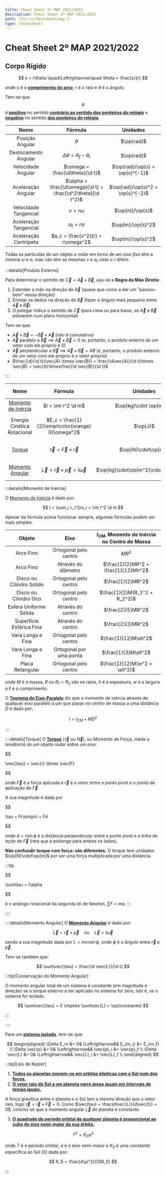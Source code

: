 ```yaml
---
title: Cheat Sheet 2º MAP 2021/2022
description: Cheat Sheet 2º MAP 2021/2022
path: /fis-i/cheatsheet/map-2
type: cheatsheets
---
```


# Cheat Sheet 2º MAP 2021/2022

## Corpo Rígido

$$
s = r\theta \quad\Leftrightarrow\quad \theta = \frac{s}{r}
$$

onde $s$ é o [**comprimento do arco**](color:orange), $r$ é o raio e $\theta$ é o ângulo.

Tem-se que $$\theta$$ é [**positivo**](color:green) no sentido [**contrário ao sentido dos ponteiros do relógio**](color:green) e [**negativo**](color:red) no sentido [**dos ponteiros do relógio**](color:red).

|         Nome          |                           Fórmula                            |             Unidades              |
| :-------------------: | :----------------------------------------------------------: | :-------------------------------: |
|    Posição Angular    |                           $\theta$                           |            $\op{rad}$             |
| Deslocamento Angular  |             $\Delta\theta = \theta_f - \theta_i$             |            $\op{rad}$             |
|  Velocidade Angular   |               $\omega = \frac{\d\theta}{\d t}$               |  $\op{rad}/\op{s} = \op{s}^{-1}$  |
|  Aceleração Angular   | $\alpha = \frac{\d\omega}{\d t} = \frac{\d^2\theta}{\d t^2}$ | $\op{rad}/\op{s}^2 = \op{s}^{-2}$ |
| Velocidade Tangencial |                        $v = r\omega$                         |          $\op{m}/\op{s}$          |
| Aceleração Tangencial |                       $a_t = r\alpha$                        |         $\op{m}/\op{s}^2$         |
| Aceleração Centrípeta |              $a_c = \frac{v^2}{r} = r\omega^2$               |         $\op{m}/\op{s}^2$         |

Todas as partículas de um objeto a rodar em torno de um _eixo fixo_ têm a mesma $\omega$ e $\alpha$, mas não têm as mesmas $v$ e $a_t$ visto o $r$ diferir.

:::details[Produto Externo]

Para determinar o sentido de $\vec{C} = \vec{A} \times \vec{B}$, usa-se a **Regra da Mão Direita**:

1. Estender a mão na direção de $\vec{A}$ (quase que como a dar um "passou-bem" nessa direção)
2. Enrolar os dedos na direção de $\vec{B}$ (fazer o ângulo mais pequeno entre $\vec{A}$ e $\vec{B}$)
3. O polegar indica o sentido de $\vec{C}$ (para cima ou para baixo, se $\vec{A}$ e $\vec{B}$ estiverem num plano horizontal)

Tem-se que:

- $\vec{A} \times \vec{B} = - \vec{B} \times \vec{A}$ (não é comutativo)
- $\vec{A}$ paralelo a $\vec{B} \implies \vec{A} \times \vec{B} = 0$ (e, portanto, o produto externo de um vetor com ele próprio é 0)
- $\vec{A}$ perpendicular a $\vec{B} \implies \vec{A} \times \vec{B} = AB$ (e, portanto, o produto externo de um vetor com ele próprio é o vetor próprio)
- $\frac{\d}{\d t}(\vec{A} \times \vec{B}) = \frac{\d\vec{A}}{\d t}\times \vec{B} + \vec{A}\times\frac{\d \vec{B}}{\d t}$

:::

|                Nome                |                      Fórmula                       |                Unidades                |              Análogo em Translações              |
| :--------------------------------: | :------------------------------------------------: | :------------------------------------: | :----------------------------------------------: |
| [Momento de Inércia](color:orange) |                $I = \int r^2 \d m$                 |        $\op{kg}\cdot \op{m}^2$         |                    Massa, $m$                    |
|    Energia Cinética Rotacional     | $E_c = \frac{1}{2}\smartcolor{orange}{I}\omega^2$  |                $\op{J}$                | Energia Cinética Linear, $E_c = \frac{1}{2}mv^2$ |
|        [Torque](color:blue)        |        $\vec{\tau} = \vec{F}\times\vec{r}$         |          $\op{N}\cdot\op{m}$           |  Força Externa, $\vec{F_{ext}} = m\vec{a_{CM}}$  |
|   [Momento Angular](color:green)   | $\vec{L} = \vec{r} \times \vec{p} = I\vec{\omega}$ | $\op{kg}\cdot\op{m^2}\cdot\op{s^{-1}}$ |       Momento Linear, $\vec{p} = m\vec{v}$       |

:::details[Momento de Inércia]

O [Momento de Inércia](color:orange) é dado por:

$$
I = \sum_i r_i^2m_i = \int r^2 \d m
$$

Apesar da fórmula acima funcionar sempre, algumas fórmulas podem ser mais simples:

|          Objeto          |          Eixo           | $I_{CM}$, Momento de Inércia no Centro de Massa |
| :----------------------: | :---------------------: | :---------------------------------------------: |
|        Arco Fino         |  Ortogonal pelo centro  |                     $MR^2$                      |
|        Arco Fino         |   Através do diâmetro   |      $\frac{1}{2}MR^2 + \frac{1}{12}Mh^2$       |
| Disco ou Cilindro Sólido |  Ortogonal pelo centro  |                $\frac{1}{2}MR^2$                |
|  Disco ou Cilindro Oco   |  Ortogonal pelo centro  |          $\frac{1}{2}M(R_1^2 + R_2^2)$          |
|  Esfera Uniforme Sólida  |    Através do centro    |                $\frac{2}{5}MR^2$                |
| Superfície Esférica Fina |    Através do centro    |                $\frac{2}{3}MR^2$                |
|    Vara Longa e Fina     |  Ortogonal pelo centro  |              $\frac{1}{12}M\ell^2$              |
|    Vara Longa e Fina     | Ortogonal por uma ponta |              $\frac{1}{3}M\ell^2$               |
|     Placa Retangular     |  Ortogonal pelo centro  |          $\frac{1}{12}M(w^2 + \ell^2)$          |

onde $M$ é a massa, $R$ ou $R_1 < R_2$ são os raios, $h$ é a espessura, $w$ é a largura e $\ell$ é o comprimento.

O [**Teorema do Eixo-Paralelo**](color:orange) diz que o momento de inércia através de qualquer eixo paralelo a um que passe no centro de massa a uma distância $D$ é dado por:

$$
I = I_{CM} + MD^2
$$

:::

::::details[Torque]
O [**Torque**](color:blue) ($\vec{\tau}$ ou $\vec{N}$), ou Momento de Força, mede a _tendência de um objeto rodar sobre um eixo_.

$$

\vec{\tau} = \vec{r} \times \vec{F}


$$

onde $\vec{F}$ é a força aplicada e $\vec{r}$ é o vetor entre o ponto pivot e o ponto de aplicação de $\vec{F}$.

A sua magnitude é dada por

$$

\tau = Fr\sin\phi = Fd


$$

onde $d = r\sin\phi$ é a distância perpendicular entre o ponto pivot e a _linha de ação_ de $\vec{F}$ (reta que a prolonga para ambos os lados).

**Não confundir torque com força: são diferentes.** O torque tem unidades $\op{N}\cdot\op{m}$ por ser uma força multiplicada por uma distância.

:::tip

$$

\sum\tau = I\alpha


$$

é o análogo rotacional da segunda lei de Newton, $\sum F = ma$.
:::

::::

::::details[Momento Angular]
O [**Momento Angular**](color:green) é dado por:

$$
\vec{L} = \vec{r} \times \vec{p}\quad\text{ou}\quad\vec{L} = I\vec{\omega}
$$

sendo a sua magnitude dada por $L = mvr\sin\phi$, onde $\phi$ é o ângulo entre $\vec{r}$ e $\vec{p}$.

Tem-se também que:

$$
\sum\vec{\tau} = \frac{\d \vec{L}}{\d t}
$$

:::tip[Conservação do Momento Angular]

O momento angular total de um sistema é constante (em magnitude e direção) se o torque externo a ser aplicado no sistema for zero, isto é, se o sistema for isolado.

$$
\sum\vec{\tau} = 0 \implies \sum\vec{L} = \op{constante}
$$

:::

::::

Para um [**sistema isolado**](color:orange), tem-se que:

$$
\begin{aligned}
\Delta E_m &= 0& \Leftrightarrow&& E_{m_i} &= E_{m_f} \\
\Delta \vec{p} &= 0& \Leftrightarrow&& \vec{p}_i &= \vec{p}_f \\
\Delta \vec{L} &= 0& \Leftrightarrow&& \vec{L}_i &= \vec{L}_f \\
\end{aligned}
$$

:::tip[Leis de Kepler]

1. [**Todos os planetas movem-se em orbitas elípticas com o Sol num dos focos.**](color:yellow)
2. [**O vetor raio do Sol a um planeta varre áreas iguais em intervais de tempo iguais.**](color:yellow)

A força gravítica entre o planeta e o Sol tem a mesma direção que o vetor raio, logo $\vec{\tau} = \vec{r} \times \vec{F} = 0$. Como $\vec{tau} = \frac{d\vec{L}}{d\vec{t}} = 0$, conclui-se que o momento angular $\vec{L}$ do planeta é constante.

3. [**O quadrado do período orbital de qualquer planeta é proporcional ao cubo do eixo semi-maior da sua órbita.**](color:yellow)

$$
T^2 = K_Sa^3
$$

onde $T$ é o período orbital, $a$ é o eixo semi-maior e $K_S$ é uma constante específica ao Sol ($S$) dada por:

$$
K_S = \frac{4\pi^2}{GM_S}
$$

:::
